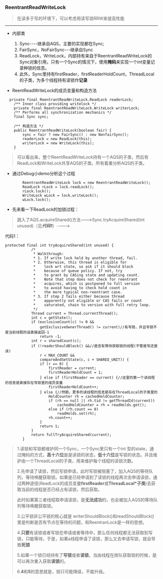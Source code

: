 ### ReentrantReadWriteLock

> 在读多于写的环境下，可以考虑用读写锁RRW来提高性能

******

- 内部类
  1. Sync----继承自AQS，主要的实现都在Sync;
  2. FairSync，NoFairSync---继承自Sync
  3. ReadLock，WriteLock，内部持有来自于ReentrantReadWriteLock的Sync对象引用，只有一个Sync的情况下，使用**掩码**来实现一个int变量记录种锁的信息。
  4. 此外，Sync里持有firstReader，firstReaderHoldCount，ThreadLocal的子类，为多个线程持有读锁作**记录**



- ReentReadWriteLock的成员变量和构造方法

```
  private final ReentrantReadWriteLock.ReadLock readerLock;
    /** Inner class providing writelock */
    private final ReentrantReadWriteLock.WriteLock writerLock;
    /** Performs all synchronization mechanics */
    final Sync sync;
    
    /** 构造方法 */
    public ReentrantReadWriteLock(boolean fair) {
        sync = fair ? new FairSync() : new NonfairSync();
        readerLock = new ReadLock(this);
        writerLock = new WriteLock(this);
    }
```

> 可以看出来，整个ReentReadWriteLock持有一个AQS的子类，然后有ReadLock和WriteLock共享AQS的子类。所有着重分析AQS的子类。



- 通过Debug小demo分析这个过程

```
		ReentrantReadWriteLock lock = new ReentrantReadWriteLock();
		ReadLock rLock = lock.readLock();
		rLock.lock();
		WriteLock wLock = lock.writeLock();
		wLock.lock();
```



- 先来看一下ReadLock的加锁过程：

> 跳入了AQS.acquireShared()方法--->Sync.tryAcquireShared(int unused)（见***代码1***）---->

代码1：

```
protected final int tryAcquireShared(int unused) {
            /*
             * Walkthrough:
             * 1. If write lock held by another thread, fail.
             * 2. Otherwise, this thread is eligible for
             *    lock wrt state, so ask if it should block
             *    because of queue policy. If not, try
             *    to grant by CASing state and updating count.
             *    Note that step does not check for reentrant
             *    acquires, which is postponed to full version
             *    to avoid having to check hold count in
             *    the more typical non-reentrant case.
             * 3. If step 2 fails either because thread
             *    apparently not eligible or CAS fails or count
             *    saturated, chain to version with full retry loop.
             */
            Thread current = Thread.currentThread();
            int c = getState();
            if (exclusiveCount(c) != 0 &&
                getExclusiveOwnerThread() != current)//有写锁，并且写锁不是当前线程的话直接返回-1
                return -1;
            int r = sharedCount(c);
            if (!readerShouldBlock() &&//是否有等待获取锁的线程(不管是写还是读)
                r < MAX_COUNT &&
                compareAndSetState(c, c + SHARED_UNIT)) {
                if (r == 0) {
                    firstReader = current;
                    firstReaderHoldCount = 1;
                } else if (firstReader == current) {//这里的第一个读线程的信息是直接存在写锁里的成员变量
                    firstReaderHoldCount++;
                } else {//然鹅，更多的读线程的信息是存在ThreadLocal的子类里的
                    HoldCounter rh = cachedHoldCounter;
                    if (rh == null || rh.tid != getThreadId(current))
                        cachedHoldCounter = rh = readHolds.get();
                    else if (rh.count == 0)
                        readHolds.set(rh);
                    rh.count++;
                }
                return 1;
            }
            return fullTryAcquireShared(current);
        }
```



> 1.读锁和写锁都维护同一个Sync，一个Sync里只有一个int 型的state，通过掩码的方式，**高十六位**是是读锁的状态，**低十六位**是写锁的状态。并且维护由一个ThreadLocal的子类，用来维护每个线程的读锁次数。
>
> 2.先申请了读锁，然后写锁申请，此时写锁被阻塞了，加入AQS的等待队列，等待唤醒获取锁。如果是已经申请到了读锁的线程再次去申请读锁，通过两种途径(ReadLock的成员变量**firstReader**或**ThreadLocal*子类**)去获取当前的线程是否已经占有读锁，然后获取。
>
> 此时如果第三者线程取申请读锁，是**无法成功**的，也会被加入AQS的等待队列等待唤醒获取锁。
>
> 3.公平锁非公平锁的核心就是    writerShouldBlock()和readShouldBlock()里是判断是否有节点在等待的问题，和ReentranLock是一样的思想。
>
> 4.**只要**有读锁或者写锁在申请或者等待中，那么任何线程都无法获取到写锁，只能等待，于是，如果a线程申请了读锁，那么又去申请写锁，就会导致**死锁**
>
> 5.如果一个锁已经持有了**写锁**或者**读锁**，当由线程在排队获取锁的时候，是可以再次重入获取**读锁**的。
>
> 6.**4**和**5**的意思就是，锁只可能降级，不能升级。